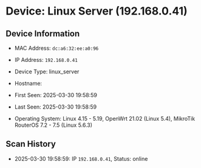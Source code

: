 # Device: Linux Server (192.168.0.41)

## Device Information

* MAC Address: `dc:a6:32:ee:a0:96`
* IP Address: `192.168.0.41`
* Device Type: linux_server
* Hostname: 
* First Seen: 2025-03-30 19:58:59
* Last Seen: 2025-03-30 19:58:59

* Operating System: Linux 4.15 - 5.19, OpenWrt 21.02 (Linux 5.4), MikroTik RouterOS 7.2 - 7.5 (Linux 5.6.3) 

## Scan History

* 2025-03-30 19:58:59: IP `192.168.0.41`, Status: online
